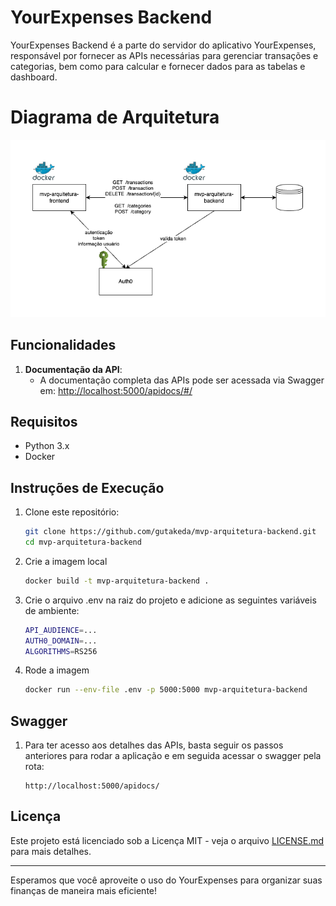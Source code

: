 # YourExpenses Backend

YourExpenses Backend é a parte do servidor do aplicativo YourExpenses, responsável por fornecer as APIs necessárias para gerenciar transações e categorias, bem como para calcular e fornecer dados para as tabelas e dashboard.

# Diagrama de Arquitetura
![Diagrama de Arquitetura](./mvp-arquitetura.drawio.png)

## Funcionalidades

1. **Documentação da API**:
   - A documentação completa das APIs pode ser acessada via Swagger em: [http://localhost:5000/apidocs/#/](http://localhost:5000/apidocs/#/)

## Requisitos

- Python 3.x
- Docker

## Instruções de Execução

1. Clone este repositório:

   ```bash
   git clone https://github.com/gutakeda/mvp-arquitetura-backend.git
   cd mvp-arquitetura-backend
   ```

2. Crie a imagem local

   ```bash
   docker build -t mvp-arquitetura-backend .
   ```

3. Crie o arquivo .env na raiz do projeto e adicione as seguintes variáveis de ambiente:
   ```bash
   API_AUDIENCE=...
   AUTH0_DOMAIN=...
   ALGORITHMS=RS256
   ```

4. Rode a imagem

   ```bash
   docker run --env-file .env -p 5000:5000 mvp-arquitetura-backend
   ```

## Swagger

1. Para ter acesso aos detalhes das APIs, basta seguir os passos anteriores para rodar a aplicação e em seguida acessar o swagger pela rota:
   ```
   http://localhost:5000/apidocs/
   ```


## Licença

Este projeto está licenciado sob a Licença MIT - veja o arquivo [LICENSE.md](LICENSE.md) para mais detalhes.

---

Esperamos que você aproveite o uso do YourExpenses para organizar suas finanças de maneira mais eficiente!
